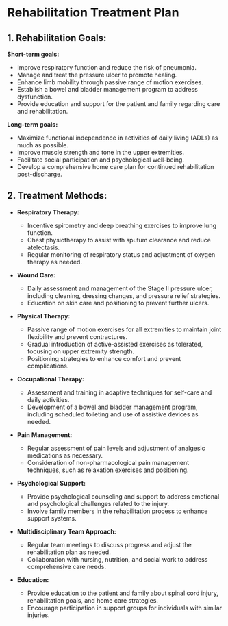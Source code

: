 # Rehabilitation Treatment Plan

## 1. Rehabilitation Goals:
**Short-term goals:**
- Improve respiratory function and reduce the risk of pneumonia.
- Manage and treat the pressure ulcer to promote healing.
- Enhance limb mobility through passive range of motion exercises.
- Establish a bowel and bladder management program to address dysfunction.
- Provide education and support for the patient and family regarding care and rehabilitation.

**Long-term goals:**
- Maximize functional independence in activities of daily living (ADLs) as much as possible.
- Improve muscle strength and tone in the upper extremities.
- Facilitate social participation and psychological well-being.
- Develop a comprehensive home care plan for continued rehabilitation post-discharge.

## 2. Treatment Methods:
- **Respiratory Therapy:**
  - Incentive spirometry and deep breathing exercises to improve lung function.
  - Chest physiotherapy to assist with sputum clearance and reduce atelectasis.
  - Regular monitoring of respiratory status and adjustment of oxygen therapy as needed.

- **Wound Care:**
  - Daily assessment and management of the Stage II pressure ulcer, including cleaning, dressing changes, and pressure relief strategies.
  - Education on skin care and positioning to prevent further ulcers.

- **Physical Therapy:**
  - Passive range of motion exercises for all extremities to maintain joint flexibility and prevent contractures.
  - Gradual introduction of active-assisted exercises as tolerated, focusing on upper extremity strength.
  - Positioning strategies to enhance comfort and prevent complications.

- **Occupational Therapy:**
  - Assessment and training in adaptive techniques for self-care and daily activities.
  - Development of a bowel and bladder management program, including scheduled toileting and use of assistive devices as needed.

- **Pain Management:**
  - Regular assessment of pain levels and adjustment of analgesic medications as necessary.
  - Consideration of non-pharmacological pain management techniques, such as relaxation exercises and positioning.

- **Psychological Support:**
  - Provide psychological counseling and support to address emotional and psychological challenges related to the injury.
  - Involve family members in the rehabilitation process to enhance support systems.

- **Multidisciplinary Team Approach:**
  - Regular team meetings to discuss progress and adjust the rehabilitation plan as needed.
  - Collaboration with nursing, nutrition, and social work to address comprehensive care needs.

- **Education:**
  - Provide education to the patient and family about spinal cord injury, rehabilitation goals, and home care strategies.
  - Encourage participation in support groups for individuals with similar injuries.
